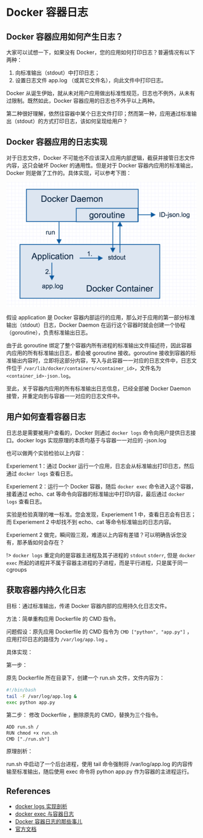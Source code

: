 # Docker 容器日志

## Docker 容器应用如何产生日志？

大家可以试想一下，如果没有 Docker，您的应用如何打印日志？普遍情况有以下两种：

1. 向标准输出（stdout）中打印日志；
2. 设置日志文件 app.log （或其它文件名），向此文件中打印日志。

Docker 从诞生伊始，就从未对用户应用做出标准性规范，日志也不例外，从未有过限制。既然如此，Docker 容器应用的日志也不外乎以上两种。

第二种很好理解，依然往容器中某个日志文件打印；然而第一种，应用通过标准输出（stdout）的方式打印日志，该如何呈现给用户？

## Docker 容器应用的日志实现

对于日志文件，Docker 不可能也不应该深入应用内部逻辑，截获并接管日志文件内容，这只会破坏 Docker 的通用性。但是对于 Docker 容器内应用的标准输出，Docker 则是做了工作的。具体实现，可以参考下图：

![](../images/docker-logs.png)

假设 application 是 Docker 容器内部运行的应用，那么对于应用的第一部分标准输出（stdout）日志，Docker Daemon 在运行这个容器时就会创建一个协程（goroutine），负责标准输出日志。

由于此 goroutine 绑定了整个容器内所有进程的标准输出文件描述符，因此容器内应用的所有标准输出日志，都会被 goroutine 接收。goroutine 接收到容器的标准输出内容时，立即将这部分内容，写入与此容器一一对应的日志文件中，日志文件位于 `/var/lib/docker/containers/<container_id>`，文件名为 `<container_id>-json.log`。

至此，关于容器内应用的所有标准输出日志信息，已经全部被 Docker Daemon 接管，并重定向到与容器一一对应的日志文件中。

## 用户如何查看容器日志

日志总是需要被用户查看的，Docker 则通过 `docker logs`  命令向用户提供日志接口。docker logs  实现原理的本质均基于与容器一一对应的 <container-id>-json.log 

也可以做两个实验检验以上内容：

Experiement 1：通过 Docker 运行一个应用，日志会从标准输出打印日志，然后通过 `docker logs` 查看日志。

Experiement 2：运行一个 Docker 容器，随后 `docker exec` 命令进入这个容器，接着通过 echo、cat 等命令向容器的标准输出中打印内容，最后通过 `docker logs` 查看日志。

实验是检验真理的唯一标准。您会发现，Experiement 1 中，查看日志会有日志；而 Experiement 2 中却找不到 echo、cat 等命令标准输出的日志内容。

Experiement 2 做完，瞬间毁三观，难道以上内容有差错？可以明确告诉您没有，那矛盾如何会存在？

!> `docker logs` 重定向的是容器主进程及其子进程的 `stdout` `stderr`, 但是 `docker exec` 所起的进程并不属于容器主进程的子进程，而是平行进程，只是属于同一 cgroups

## 获取容器内持久化日志

目标：通过标准输出，传递 Docker 容器内部的应用持久化日志文件。

方法：简单重构应用 Dockerfile  的 CMD 指令。

问题假设：原先应用 Dockerfile  的 CMD 指令为 `CMD ["python", "app.py"]` ，应用打印日志的路径为 `/var/log/app.log` 。

具体实现：

第一步：

原先 Dockerfile  所在目录下，创建一个 run.sh  文件，文件内容为：

```bash
#!/bin/bash
tail -F /var/log/app.log &
exec python app.py 
```

第二步：
修改 Dockerfile ，删除原先的 CMD，替换为三个指令。

```docker
ADD run.sh / 
RUN chmod +x run.sh 
CMD ["./run.sh"] 
```

原理剖析：

run.sh  中启动了一个后台进程，使用 tail 命令强制将 /var/log/app.log 的内容传输至标准输出，随后使用 exec 命令将 python app.py  作为容器的主进程运行。

## References

- [docker logs 实现剖析](http://guide.daocloud.io/dcs/docker-logs-9153967.html)
- [docker exec 与容器日志](http://guide.daocloud.io/dcs/docker-exec-9153970.html)
- [Docker 容器日志的那些事儿](http://guide.daocloud.io/dcs/docker-9153973.html)
- [官方文档](https://docs.docker.com/config/containers/logging/)